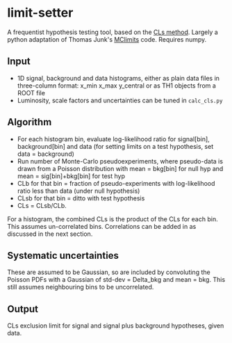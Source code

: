 # limit-setter

A frequentist hypothesis testing tool, based on the [CLs method](https://indico.cern.ch/event/398949/attachments/799330/1095613/The_CLs_Technique.pdf). Largely a python adaptation of Thomas Junk's [MClimits](https://www-cdf.fnal.gov/~trj/mclimit/production/mclimit.html) code. Requires numpy.

## Input

   * 1D signal, background and data histograms, either as plain data files in three-column format: x\_min x\_max y\_central or as TH1 objects from a ROOT file
   * Luminosity, scale factors and uncertainties can be tuned in `calc_cls.py`

## Algorithm

   * For each histogram bin, evaluate log-likelihood ratio for signal[bin], background[bin] and data (for setting limits on a test hypothesis, set data = background)
   * Run number of Monte-Carlo pseudoexperiments, where pseudo-data is drawn from a Poisson distribution with mean = bkg[bin] for null hyp and mean = sig[bin]+bkg[bin] for test hyp
   * CLb for that bin = fraction of pseudo-experiments with log-likelihood ratio less than data (under null hypothesis)
   * CLsb for that bin = ditto with test hypothesis
   * CLs = CLsb/CLb.

For a histogram, the combined CLs is the product of the CLs for each bin. This assumes un-correlated bins. Correlations can be added in as discussed in the next section.

## Systematic uncertainties

These are assumed to be Gaussian, so are included by convoluting the Poisson PDFs with a Gaussian of std-dev = Delta_bkg  and mean = bkg. This still assumes neighbouring bins to be uncorrelated.


## Output

CLs exclusion limit for signal and signal plus background hypotheses, given data.
